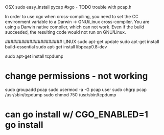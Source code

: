 OSX
sudo easy_install pycap
#xgo - TODO trouble with pcap.h

In order to use cgo when cross-compiling, you need to set the CC environment variable to a Darwin -> GNU/Linux cross-compiler. You are using a Darwin native compiler, which can not work. Even if the build succeeded, the resulting code would not run on GNU/Linux.


#####################
LINUX
sudo apt-get update
sudo apt-get install build-essential
sudo apt-get install libpcap0.8-dev

sudo apt-get install tcpdump

# change permissions - not working 
sudo groupadd pcap
sudo usermod -a -G pcap user
sudo chgrp pcap /usr/sbin/tcpdump
sudo chmod 750 /usr/sbin/tcpdump

# can go install w/ CGO_ENABLED=1 go install